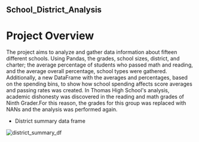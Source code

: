 ## School_District_Analysis
# Project Overview
The project aims to analyze and gather data information about fifteen different schools. Using Pandas, the grades, school sizes, district, and charter; the average percentage of students who passed math and reading, and the average overall percentage, school types were gathered. Additionally,  a new DataFrame with the averages and percentages, based on the spending bins, to show how school spending affects score averages and passing rates was created. In Thomas High School's analysis, academic dishonesty was discovered in the reading and math grades of Ninth Grader.For this reason, the grades for this group was replaced with NANs and the analysis was performed again.

 - District summary data frame
 
 ![district_summary_df](https://user-images.githubusercontent.com/84139825/171025277-97153efe-c11d-4fb9-9a47-55b5cfc16727.PNG)

